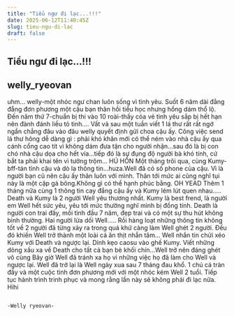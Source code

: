 ```yaml
---
title: "Tiểu ngư đi lạc...!!!"
date: 2025-06-12T11:40:45Z
slug: tieu-ngu-di-lac
draft: false
---
```


## Tiểu ngư đi lạc...!!!

## welly_ryeovan

uhm...
welly-một nhóc ngư chan luôn sống vì tình yêu. 
  Suốt 6 năm dài đằng đẵng đơn phương một cậu bạn thân hồi tiểu học nhưng hổng dám thổ lộ. Đến năm thứ 7-chuẩn bị thi vào 10 roài-thấy cóa vẻ tình yêu sắp bị hết hạn nên đành đánh liều tỏ tình....
  Vất vả sau một tuần viết 1 lá thư rất rất ngớ ngẩn chẳng đâu vào đâu welly quyết định gửi choa cậu ấy. Công việc send lá thư hông dễ dàng gì : phải khó khăn mới có thể ném vào nhà cậu ấy qua cánh cổng cao tít vì không dám đưa tận cho người nhận...sau đó là bị con chó nhà cậu dọa cho hết vía...tiếp đó là sự đụng độ người bà khó tính, cứ bắt ta phải khai tên vì tưởng trộm... HÚ HỒN
   Một tháng trôi qua, cùng Kumy-bff-tán tỉnh cậu và dò la thông tin...huza.Well đã có số phone của cậu. Vì là người bạn cũ nên cậu ấy thân luôn với mình. Thân tới mức ai cũng nghĩ tụi này là một cặp gà bông.Không gì có thể hạnh phúc bằng. OH YEAD
  Thêm 1 tháng nữa cùng 1 thông tin cay đắng cậu ấy và Kumy lém lút quen nhau.....
   Death và Kumy là 2 người Well yêu thương nhất. Kumy là best frend, là người em Well hết sức yêu, yêu tới mức thường nghĩ mình bị đồng tính. Death là người con trai đấy, mối tình đầu 7 năm, đẹp trai và có một sự thu hút không bình thường. Hai người lừa dối Well.....
   Rồi hàng loạt những thông tin không tốt về 2 người đã từng xảy ra trong quá khứ càng làm Well ghét 2 người. Đều đó khiến Well trở thành một loài cá ăn thịt nhẫn tâm...
  Well nhắn tin chửi xéo Kumy với Death và ngược lại. Dính kẹo caosu vào ghế Kumy. Viết những dòng xấu xa về Death cho tất cả bạn bè khối chín...Well trở nên đáng ghét vô cùng
  Bây giờ Well đã tránh xa họ vì những việc họ đã làm cho Well và ngược lại. Well đã trở lại là Well ngày xua sau 7 tháng đau khổ. 1 chú cá tràn đầy và một cuộc tình đơn phương mới với một nhóc kém Well 2 tuổi. Tiếp tục hành trình trinh phục và mong rằng lần này sẽ không phải đi lạc nữa. Hihi
                                                                         
                                                                                                   -Welly ryeovan-